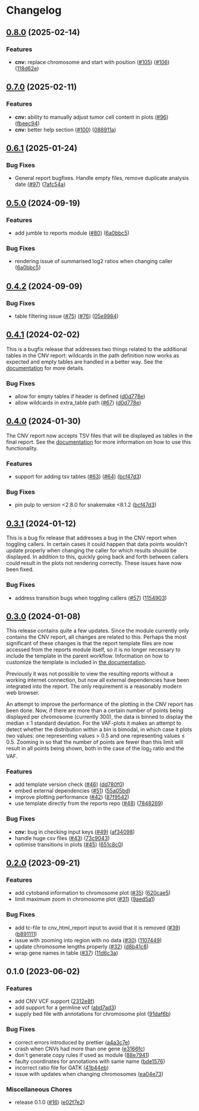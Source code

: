 # Changelog

## [0.8.0](https://github.com/hydra-genetics/reports/compare/v0.7.0...v0.8.0) (2025-02-14)


### Features

* **cnv:** replace chromosome and start with position ([#105](https://github.com/hydra-genetics/reports/issues/105)) ([#106](https://github.com/hydra-genetics/reports/issues/106)) ([118d62e](https://github.com/hydra-genetics/reports/commit/118d62ead0e3c3cbd42d4be9680b024248b29adc))

## [0.7.0](https://github.com/hydra-genetics/reports/compare/v0.6.1...v0.7.0) (2025-02-11)


### Features

* **cnv:** ability to manually adjust tumor cell content in plots ([#96](https://github.com/hydra-genetics/reports/issues/96)) ([fbeec94](https://github.com/hydra-genetics/reports/commit/fbeec94cc83815d08155ba1887c30948d083495d))
* **cnv:** better help section ([#100](https://github.com/hydra-genetics/reports/issues/100)) ([088911a](https://github.com/hydra-genetics/reports/commit/088911adce16dbb6d5230bd06c5fa4174e9bbe00))

## [0.6.1](https://github.com/hydra-genetics/reports/compare/v0.6.0...v0.6.1) (2025-01-24)


### Bug Fixes

* General report bugfixes. Handle empty files, remove duplicate analysis date ([#97](https://github.com/hydra-genetics/reports/issues/97)) ([7afc54a](https://github.com/hydra-genetics/reports/commit/7afc54a6bbcb560776857a8db6f44feedec5cd5e))

## [0.5.0](https://github.com/hydra-genetics/reports/compare/v0.4.2...v0.5.0) (2024-09-19)


### Features

* add jumble to reports module ([#80](https://github.com/hydra-genetics/reports/issues/80)) ([6a0bbc5](https://github.com/hydra-genetics/reports/commit/6a0bbc5a73360ce2720c186bc147b1f173dfc3d7))


### Bug Fixes

* rendering issue of summarised log2 ratios when changing caller ([6a0bbc5](https://github.com/hydra-genetics/reports/commit/6a0bbc5a73360ce2720c186bc147b1f173dfc3d7))

## [0.4.2](https://github.com/hydra-genetics/reports/compare/v0.4.1...v0.4.2) (2024-09-09)


### Bug Fixes

* table filtering issue ([#75](https://github.com/hydra-genetics/reports/issues/75)) ([#76](https://github.com/hydra-genetics/reports/issues/76)) ([05e9984](https://github.com/hydra-genetics/reports/commit/05e9984eab0dcaa75d442572bbadaf14ed3b2807))

## [0.4.1](https://github.com/hydra-genetics/reports/compare/v0.4.0...v0.4.1) (2024-02-02)

This is a bugfix release that addresses two things related to the additional tables in the CNV report: wildcards in the path definition now works as expected and empty tables are handled in a better way. See the [documentation](https://hydra-genetics-reports.readthedocs.io/en/latest/reports/#additional-tables) for more details.

### Bug Fixes

* allow for empty tables if header is defined ([d0d778e](https://github.com/hydra-genetics/reports/commit/d0d778e198dadd461bf28c84ef17d16216d62174))
* allow wildcards in extra_table path ([#67](https://github.com/hydra-genetics/reports/issues/67)) ([d0d778e](https://github.com/hydra-genetics/reports/commit/d0d778e198dadd461bf28c84ef17d16216d62174))

## [0.4.0](https://github.com/hydra-genetics/reports/compare/v0.3.1...v0.4.0) (2024-01-30)

The CNV report now accepts TSV files that will be displayed as tables in the final report. See the [documentation](https://hydra-genetics-reports.readthedocs.io/en/latest/reports/#additional-tables) for more information on how to use this functionality.

### Features

* support for adding tsv tables ([#63](https://github.com/hydra-genetics/reports/issues/63)) ([#64](https://github.com/hydra-genetics/reports/issues/64)) ([bcf47d3](https://github.com/hydra-genetics/reports/commit/bcf47d395853db8452d2a73b95e39017c38d30f4))


### Bug Fixes

* pin pulp to version &lt;2.8.0 for snakemake <8.1.2 ([bcf47d3](https://github.com/hydra-genetics/reports/commit/bcf47d395853db8452d2a73b95e39017c38d30f4))

## [0.3.1](https://github.com/hydra-genetics/reports/compare/v0.3.0...v0.3.1) (2024-01-12)

This is a bug fix release that addresses a bug in the CNV report when toggling callers. In certain cases it could happen that data points wouldn't update properly when changing the caller for which results should be displayed. In addition to this, quickly going back and forth between callers could result in the plots not rendering correctly. These issues have now been fixed.

### Bug Fixes

* address transition bugs when toggling callers ([#57](https://github.com/hydra-genetics/reports/issues/57)) ([1154903](https://github.com/hydra-genetics/reports/commit/1154903f7cc86b8f575eed48f3683054fa33a644))

## [0.3.0](https://github.com/hydra-genetics/reports/compare/v0.2.0...v0.3.0) (2024-01-08)

This release contains quite a few updates. Since the module currently only contains the CNV report, all changes are related to this. Perhaps the most significant of these changes is that the report template files are now accessed from the reports module itself, so it is no longer necessary to include the template in the parent workflow. Information on how to customize the template is included in [the documentation](https://hydra-genetics-reports.readthedocs.io/en/latest/reports/).

Previously it was not possible to view the resulting reports without a working internet connection, but now all external dependencies have been integrated into the report. The only requirement is a reasonably modern web browser.

An attempt to improve the performance of the plotting in the CNV report has been done. Now, if there are more than a certain number of points being displayed per chromosome (currently 300), the data is binned to display the median &pm; 1 standard deviation. For the VAF-plots it makes an attempt to detect whether the distribution within a bin is bimodal, in which case it plots two values: one representing values &gt; 0.5 and one representing values &leq; 0.5. Zooming in so that the number of points are fewer than this limit will result in all points being shown, both in the case of the log<sub>2</sub> ratio and the VAF.

### Features

* add template version check ([#46](https://github.com/hydra-genetics/reports/issues/46)) ([dd780f0](https://github.com/hydra-genetics/reports/commit/dd780f0efc0236584b8fdee91bbd0853ab0ee677))
* embed external dependencies ([#51](https://github.com/hydra-genetics/reports/issues/51)) ([55a05bd](https://github.com/hydra-genetics/reports/commit/55a05bd77a690beb065b7204db881f6baaf5adaa))
* improve plotting performance ([#42](https://github.com/hydra-genetics/reports/issues/42)) ([87f9542](https://github.com/hydra-genetics/reports/commit/87f9542539c7589de9336a7a275aa025e92fff4f))
* use template directly from the reports repo ([#48](https://github.com/hydra-genetics/reports/issues/48)) ([7848269](https://github.com/hydra-genetics/reports/commit/7848269f43444fc55091139b37ebf34568417e32))


### Bug Fixes

* **cnv:** bug in checking input keys ([#49](https://github.com/hydra-genetics/reports/issues/49)) ([af34098](https://github.com/hydra-genetics/reports/commit/af340981e520e6e95f9649622d6b8e1e94ebce9a))
* handle huge csv files ([#43](https://github.com/hydra-genetics/reports/issues/43)) ([73c9043](https://github.com/hydra-genetics/reports/commit/73c904387f0c40c54c62dd2676b58534015644ab))
* optimise transitions in plots ([#45](https://github.com/hydra-genetics/reports/issues/45)) ([651c8c0](https://github.com/hydra-genetics/reports/commit/651c8c0d5fee3506707237374855e0123fceca89))

## [0.2.0](https://github.com/hydra-genetics/reports/compare/v0.1.0...v0.2.0) (2023-09-21)


### Features

* add cytoband information to chromosome plot ([#35](https://github.com/hydra-genetics/reports/issues/35)) ([620cae5](https://github.com/hydra-genetics/reports/commit/620cae58ac35abcb102487039cebe3bb2ff170ee))
* limit maximum zoom in chromosome plot ([#31](https://github.com/hydra-genetics/reports/issues/31)) ([9aed5a1](https://github.com/hydra-genetics/reports/commit/9aed5a1a4a99e62428872a710828c5d3e87f2aab))


### Bug Fixes

* add tc-file to cnv_html_report input to avoid that it is removed ([#39](https://github.com/hydra-genetics/reports/issues/39)) ([b891111](https://github.com/hydra-genetics/reports/commit/b891111a835ffdd201ce405151014f11ff545ede))
* issue with zooming into region with no data ([#30](https://github.com/hydra-genetics/reports/issues/30)) ([1107449](https://github.com/hydra-genetics/reports/commit/11074497e57652c3d2116260ae0642f3989fb88b))
* update chromosome lengths properly ([#32](https://github.com/hydra-genetics/reports/issues/32)) ([d8b41c8](https://github.com/hydra-genetics/reports/commit/d8b41c80dddf9817f73849908c66bf005d0cc600))
* wrap gene names in table ([#37](https://github.com/hydra-genetics/reports/issues/37)) ([11d6c3a](https://github.com/hydra-genetics/reports/commit/11d6c3a9dd1e22352f0c7021b352e8049ed2c175))

## 0.1.0 (2023-06-02)


### Features

* add CNV VCF support ([2312e8f](https://github.com/hydra-genetics/reports/commit/2312e8f3d1c4ba287fced98467cccebcd42fe365))
* add support for a germline vcf ([abd7ad3](https://github.com/hydra-genetics/reports/commit/abd7ad34d64a45196605bb62080ffe1c572c017a))
* supply bed file with annotations for chromosome plot ([91daf6b](https://github.com/hydra-genetics/reports/commit/91daf6bc9b199b5e38c8d7c80d2cd27215f1d9c0))


### Bug Fixes

* correct errors introduced by prettier ([a4a3c7e](https://github.com/hydra-genetics/reports/commit/a4a3c7e3402d2c0f9b1c9b3ecd158592427c4c8c))
* crash when CNVs had more than one gene ([e3166fc](https://github.com/hydra-genetics/reports/commit/e3166fcf2246d6fe813ea484dde4b8c42b2e74ab))
* don't generate copy rules if used as module ([88e7941](https://github.com/hydra-genetics/reports/commit/88e79419600e66c4c1ba20f003b61fd7e5ede6d0))
* faulty coordinates for annotations with same name ([bde1576](https://github.com/hydra-genetics/reports/commit/bde15767469b367857b3cbd5a171119e6a1c3363))
* incorrect ratio file for GATK ([41b44eb](https://github.com/hydra-genetics/reports/commit/41b44eba3548e3059f5768e78b65af35d3d87b22))
* issue with updates when changing chromosomes ([ea04e73](https://github.com/hydra-genetics/reports/commit/ea04e738e04469f1c4edbed02c4a81a2a673ab89))


### Miscellaneous Chores

* release 0.1.0 ([#16](https://github.com/hydra-genetics/reports/issues/16)) ([e02f7e2](https://github.com/hydra-genetics/reports/commit/e02f7e29e77b2b710fee3a6926ce57b05fd7590f))
